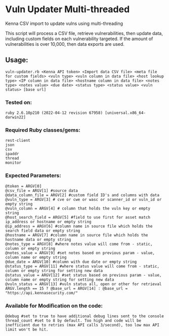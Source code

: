 # Vuln Updater Multi-threaded

Kenna CSV import to update vulns using multi-threading

This script will process a CSV file, retrieve vulnerabilities, then update data, including custom fields on each vulnerability targeted. If the amount of vulnerabilities is over 10,000, then data exports are used.

## Usage:

    vuln-updater.rb <Kenna API token> <Import data CSV file> <meta file for custom fields> <vuln type> <vuln column in data file> <host lookup type> <IP column in data file> <hostname column in data file> <notes type> <notes value> <due date> <status type> <status value> <vuln status> [base url]
    
### Tested on:

    ruby 2.6.10p210 (2022-04-12 revision 67958) [universal.x86_64-darwin22]
    
### Required Ruby classes/gems:

    rest-client
    json
    csv
    ipaddr
    thread
    monitor
    
### Expected Parameters:

    @token = ARGV[0]
    @csv_file = ARGV[1] #source data
    @data_column_file = ARGV[2] #custom field ID's and columns with data
    @vuln_type = ARGV[3] # cve or cwe or wasc or scanner_id or vuln_id or empty string
    @vuln_column = ARGV[4] # column that holds the vuln key or empty string
    @host_search_field = ARGV[5] #field to use first for asset match ip_address or hostname or empty string
    @ip_address = ARGV[6] #column name in source file which holds the search field data or empty string
    @hostname = ARGV[7] #column name in source file which holds the hostname data or empty string
    @notes_type = ARGV[8] #where notes value will come from - static, column or empty string
    @notes_value = ARGV[9] #set notes based on previous param - value, column name or empty string 
    @due_date = ARGV[10] #column with due date or empty string
    @status_type = ARGV[11] #where status value will come from - static, column or empty string for setting new data
    @status_value = ARGV[12] #set status based on previous param - value, column name or empty string for setting new data
    @vuln_status = ARGV[13] #vuln status all, open or other for retrieval 
    ARGV.length == 15 ? @base_url = ARGV[14] : @base_url = "https://api.kennasecurity.com/"
    
### Available for Modification on the code:

    @debug #set to true to have additional debug lines sent to the console
    thread_count #set to 8 by default. Too high and code will be inefficient due to retries (max API calls 3/second), too low max API limit won't be hit. 

